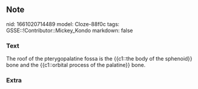 ## Note
nid: 1661020714489
model: Cloze-88f0c
tags: GSSE::!Contributor::Mickey_Kondo
markdown: false

### Text
The roof of the pterygopalatine fossa is the {{c1::the body of the sphenoid}} bone and the {{c1::orbital process of the palatine}} bone.

### Extra

